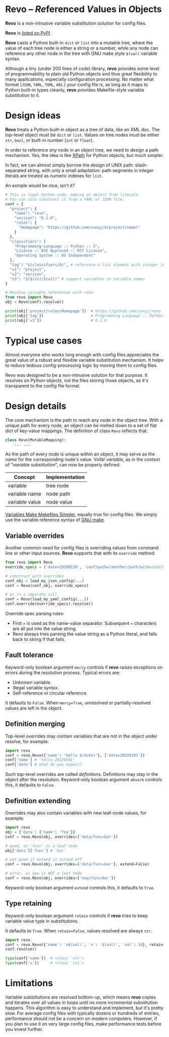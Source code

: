 # Revo – *Re*ferenced *V*alues in *O*bjects

**Revo** is a non-intrusive variable substitution solution for config files.

**Revo** is [listed on PyPI](https://pypi.org/project/revo/).

**Revo** casts a Python built-in `dict` or `list` into a mutable tree, where the
value of each tree node is either a string or a number, while any node can
reference any other node in the tree with GNU make style `$(var)` variable
syntax.

Although a tiny (under 200 lines of code) library, **revo** provides some
level of programmability to plain old Python objects and thus great
flexibility to many applications, especially configuration processing. No
matter what format (`JSON`, `YAML`, `TOML`, etc.) your config file is, as long
as it maps to Python built-in types cleanly, **revo** provides Makefile-style
variable substitution to it.


# Design ideas

**Revo** treats a Python built-in object as a tree of data, like an XML
doc. The top-level object must be `dict` or `list`. Values on tree nodes must
be either `str`, `bool`, or built-in number (`int` or `float`).

In order to reference *any* node in an object tree, we need to design a path
mechanism. Yes, the idea is like [XPath](https://en.wikipedia.org/wiki/XPath)
for Python objects, but much simpler.

In fact, we can almost simply borrow the design of UNIX path: slash-separated
string, with only a small adaptation: path segments in integer literals are
treated as numeric indexes for `list`.

An exmple would be nice, isn't it?

```python
# This is legal Python code, making an object from literals.
# You can also construct it from a YAML or JSON file.
conf = {
  "project": {
    "name": "revo",
    "version": "0.1.0",
    "rules": {
      "Homepage": "https://github.com/sunyj/$(project/name)"
    }
  },
  "classifiers": [
    "Programming Language :: Python :: 3",
    "License :: OSI Approved :: MIT License",
    "Operating System :: OS Independent"
  ],
  "tag": "$(classifiers/0)", # reference a list element with integer index
  "v1": "project",
  "v2": "version",
  "v3": "$($(v1)/$(v2))" # support variables in variable names
}

# Resolve variable references with revo
from revo import Revo
obj = Revo(conf).resolve()

print(obj['project/rules/Homepage'])  # https://github.com/sunyj/revo
print(obj['tag'])                     # Programming Language :: Python :: 3
print(obj['v3'])                      # 0.1.0
```


# Typical use cases


Almost everyone who works long enough with config files appreciates the great
value of a robust and flexible variable substitution mechanism. It helps to
reduce tedious config-processing logic by moving them to config files.

Revo was designed to be a non-intrusive solution for that purpose. It resolves
on Python objects, not the files storing those objects, so it's transparent to
the config file format.


# Design details

The core mechanism is the path to reach any node in the object tree. With a
unique path for every node, an object can be melted down to a set of flat dict
of key-value mappings. The definition of class `Revo` reflects that.

```python
class Revo(MutableMapping):
    ... ...
```

As the path of every node is unique within an object, it may serve as the
*name* for the corresponding node's value. Voilà! *variable*, as in the
context of "*variable substitution*", can now be properly defined.

| Concept        | Implementation |
| -------------- | -------------- |
| variable       | tree node      |
| variable name  | node path      |
| variable value | node value     |

[Variables Make Makefiles Simpler](https://www.gnu.org/software/make/manual/html_node/Variables-Simplify.html),
equally true for config files. We simply use the variable reference syntax of
[GNU make](https://www.gnu.org/software/make/).


## Variable overrides

Another common need for config files is overriding values from command line or
other input sources. **Revo** supports that with its `override` method:

```python
from revo import Revo
override_specs = ['date=20200110', 'conf/path=/another/path/with=/in/it']

# construct with overrides
conf_obj = load_my_json_config(...)
conf = Revo(conf_obj, override_specs)

# or in a separate call
conf = Revo(load_my_yaml_config(...))
conf.override(override_specs).resolve()
```

Override spec parsing rules:
- First `=` is used as the name-value separator. Subsequent `=` characters are all put into the value string.
- Revo always tries parsing the value string as a Python literal, and falls back to string if that fails.


## Fault tolerance

Keyword-only boolean argument `mercy` controls if **revo** raises exceptions
on errors during the resolution process. Typical errors are:

- Unknown variable.
- Illegal variable syntax.
- Self-reference or circular reference.

It defaults to `False`.  When `mercy=True`, unresolved or partially-resolved
values are left in the object.


## Definition merging

Top-level overrides may contain variables that are not in the object under
resolve, for example:

```python
import revo
conf = revo.Revo({'name': 'hello $(date)'}, ['date=20220101'])
conf['name'] # 'hello 20220101'
conf['date'] # what do you expect?
```

Such top-level overrides are called *definitions*.  Definitions may stay in
the object after the resolution.  Keyword-only boolean argument `absorb`
controls this, it defaults to `False`.


## Definition extending

Overrides may also contain variables with new leaf-node values, for example:

```python
import revo
obj = {'data': {'name': 'foo'}}
conf = revo.Revo(obj, overrides=['data/func=bar'])

# good, as 'func' is a leaf node
obj['data']['func'] # 'bar'

# not good if extend is turned off
conf = revo.Revo(obj, overrides=['data/func=bar'], extend=False)

# error, as new is NOT a leaf node
conf = revo.Revo(obj, overrides=['new/func=bar'])
```

Keyword-only boolean argument `extend` controls this, it defaults to `True`.


## Type retaining

Keyword-only boolean argument `retain` controls if **revo** tries to keep
variable value type in substitutions.

It defaults to `True`.  When `retain=False`, values resolved are always `str`.

```python
import revo
conf = revo.Revo({'name': 'n$(val)', 'x': '$(val)', 'val': 10}, retain=True)
conf.resolve()

type(conf['name'])  # <class 'str'>
type(conf['x'])     # <class 'int'>
```

# Limitations

Variable substitutions are resolved bottom-up, which means **revo** copies and
iterates over all values in loops until no more incremental substitution
happens. This algorithm is easy to understand and implement, but it's pretty
slow. For average config files with typically dozens or hundreds of entries,
performance should not be a concern on modern computers. However, if you plan
to use it on very large config files, make performance tests before you invest
further.
